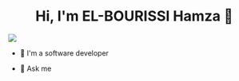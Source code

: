 <h1 align="center">Hi, I'm EL-BOURISSI Hamza 👋</h1>
<p align="center">
    
<a href="https://www.linkedin.com/in/el-bourissi-hamza-b2443b168"><img src="https://img.shields.io/badge/linkedin-%230177B5?style=flat&logo=linkedin&logoColor=white"/></a>
    
</p>

- 🔭 I'm a software developer 

- 💬 Ask me 
